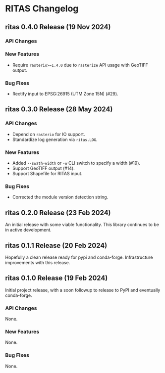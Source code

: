 <!-- markdownlint-configure-file {"MD024": { "siblings_only": true } } -->
# RITAS Changelog

## ritas 0.4.0 Release (19 Nov 2024)

### API Changes

### New Features

- Require `rasterio>=1.4.0` due to `rasterize` API usage with GeoTIFF output.

### Bug Fixes

- Rectify input to EPSG:26915 (UTM Zone 15N) (#29).

## ritas 0.3.0 Release (28 May 2024)

### API Changes

- Depend on `rasterio` for IO support.
- Standardize log generation via `ritas.LOG`.

### New Features

- Added `--swath-width` or `-w` CLI switch to specify a width (#19).
- Support GeoTIFF output (#14).
- Support Shapefile for RITAS input.

### Bug Fixes

- Corrected the module version detection string.

## ritas 0.2.0 Release (23 Feb 2024)

An initial release with some viable functionality.  This library continues to
be in active development.

## ritas 0.1.1 Release (20 Feb 2024)

Hopefully a clean release ready for pypi and conda-forge.  Infrastructure
improvements with this release.

## ritas 0.1.0 Release (19 Feb 2024)

Initial project release, with a soon followup to release to PyPI and eventually
conda-forge.

### API Changes

None.

### New Features

None.

### Bug Fixes

None.

